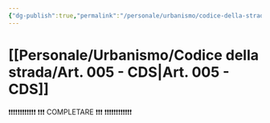 ```yaml
---
{"dg-publish":true,"permalink":"/personale/urbanismo/codice-della-strada/art-005-cds/"}
---
```


# [[Personale/Urbanismo/Codice della strada/Art. 005 - CDS\|Art. 005 - CDS]]

❗❗❗❗❗❗❗❗❗❗❗❗
❗❗❗ COMPLETARE ❗❗❗
❗❗❗❗❗❗❗❗❗❗❗❗